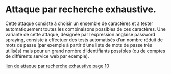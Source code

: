 # Attaque par recherche exhaustive. 


Cette attaque consiste à choisir un ensemble de caractères
et à tester automatiquement toutes les combinaisons possibles de ces caractères. Une variante
de cette attaque, désignée par l’expression anglaise password spraying, consiste à effectuer des
tests automatisés d’un nombre réduit de mots de passe (par exemple à partir d’une liste de
mots de passe très utilisés) mais pour un grand nombre d’identifiants possibles (ou de comptes
de différents service web par exemple).

[lien de attaque par recherche exhaustive page 10](https://cyber.gouv.fr/sites/default/files/2021/10/anssi-guide-authentification_multifacteur_et_mots_de_passe.pdf)